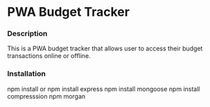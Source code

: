 # PWA Budget Tracker

### Description

This is a PWA budget tracker that allows user to access their budget transactions online or offline.

### Installation

npm install or
npm install express
npm install mongoose
npm install compresssion
npm morgan

### 

